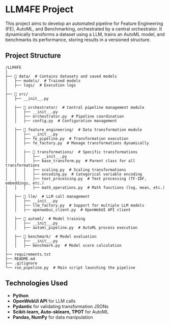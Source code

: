 # LLM4FE Project

This project aims to develop an automated pipeline for Feature Engineering (FE), AutoML, and Benchmarking, orchestrated by a central orchestrator. It dynamically transforms a dataset using a LLM, trains an AutoML model, and benchmarks its performance, storing results in a versioned structure.

## Project Structure

```
/LLM4FE
│
├── 📂 data/  # Contains datasets and saved models
│   ├── models/  # Trained models
│   ├── logs/  # Execution logs
│
├── 📂 src/
│   ├── __init__.py
│
│   ├── 📂 orchestrator/  # Central pipeline management module
│   │   ├── __init__.py
│   │   ├── orchestrator.py  # Pipeline coordination
│   │   ├── config.py  # Configuration management
│
│   ├── 📂 feature_engineering/  # Data transformation module
│   │   ├── __init__.py
│   │   ├── fe_pipeline.py  # Transformation execution
│   │   ├── fe_factory.py  # Manage transformations dynamically
│   │
│   │   ├── 📂 transformations/  # Specific transformations
│   │   │   ├── __init__.py
│   │   │   ├── base_transform.py  # Parent class for all transformations
│   │   │   ├── scaling.py  # Scaling transformations
│   │   │   ├── encoding.py  # Categorical variable encoding
│   │   │   ├── text_processing.py  # Text processing (TF-IDF, embeddings, etc.)
│   │   │   ├── math_operations.py  # Math functions (log, mean, etc.)
│
│   ├── 📂 llm/  # LLM call management
│   │   ├── __init__.py
│   │   ├── llm_factory.py  # Support for multiple LLM models
│   │   ├── openwebui_client.py  # OpenWebUI API client
│
│   ├── 📂 automl/  # Model training
│   │   ├── __init__.py
│   │   ├── automl_pipeline.py  # AutoML process execution
│
│   ├── 📂 benchmark/  # Model evaluation
│   │   ├── __init__.py
│   │   ├── benchmark.py  # Model score calculation
│
├── requirements.txt
├── README.md
├── .gitignore
└── run_pipeline.py  # Main script launching the pipeline
```

## Technologies Used

- **Python**
- **OpenWebUI API** for LLM calls
- **Pydantic** for validating transformation JSONs
- **Scikit-learn, Auto-sklearn, TPOT** for AutoML
- **Pandas, NumPy** for data manipulation
